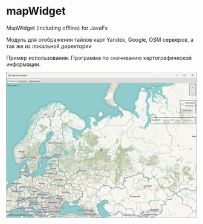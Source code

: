 # mapWidget
MapWidget (including offline) for JavaFx

Модуль для отображения тайлов карт Yandex, Google, OSM серверов, а так же из локальной директории

Пример использования. Программа по скачиванию картографической информации.

![](screenshots/1.jpg)
